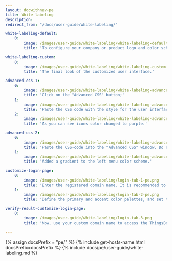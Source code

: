 ```yaml
---
layout: docwithnav-pe
title: White labeling
description:
redirect_from: "/docs/user-guide/white-labeling/"

white-labeling-default:
    0:
        image: /images/user-guide/white-labeling/white-labeling-default.png
        title: 'To configure your company or product logo and color scheme, go to the "White labeling" page.'

white-labeling-custom:
    0:
        image: /images/user-guide/white-labeling/white-labeling-custom.png
        title: 'The final look of the customized user interface.'

advanced-css-1:
    0:
        image: /images/user-guide/white-labeling/white-labeling-advanced-css-1.png
        title: 'Click on the "Advanced CSS" button;'
    1:
        image: /images/user-guide/white-labeling/white-labeling-advanced-css-2.png
        title: 'Paste the CSS code with the style for the user interface into the "Advanced CSS" pop-up window and click "Save". Then save all changes;'
    2:
        image: /images/user-guide/white-labeling/white-labeling-advanced-css-3.png
        title: 'As you can see icons color changed to purple.'

advanced-css-2:
    0:
        image: /images/user-guide/white-labeling/white-labeling-advanced-css-4.png
        title: 'Paste the CSS-code into the "Advanced CSS" window. Do not delete the previously added CSS code to keep the previous color scheme. Save all changes;'
    1:
        image: /images/user-guide/white-labeling/white-labeling-advanced-css-5.png
        title: 'Added a gradient to the left menu color scheme.'

customize-login-page:
    0:
        image: /images/user-guide/white-labeling/login-tab-1-pe.png
        title: 'Enter the registered domain name. It is recommended to prevent usage of hostnames from headers of the request. Enter a custom application title, replace the default website icon and logo with your own;'
    1:
        image: /images/user-guide/white-labeling/login-tab-2-pe.png
        title: 'Define the primary and accent color palettes, and set the page background color. Once done, save the changes.'

verify-result-customize-login-page:
    0:
        image: /images/user-guide/white-labeling/login-tab-3.png
        title: 'Now, use your custom domain name to access the ThingsBoard web interface login page and verify the result of your configuration.'

---
```


{% assign docsPrefix = "pe/" %}
{% include get-hosts-name.html docsPrefix=docsPrefix %}
{% include docs/pe/user-guide/white-labeling.md %}

